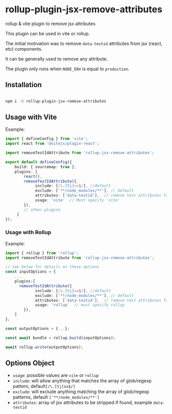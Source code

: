 # rollup-plugin-jsx-remove-attributes
rollup &amp; vite plugin to remove jsx attributes

This plugin can be used in vite or rollup.

The initial motivation  was to remove `data-testid` attributes from jsx (react, etc) components.

It can be generally used to remove any attribute.

The plugin only runs when `NODE_ENV` is equal to `production`.

## Installation

```bash

npm i -D rollup-plugin-jsx-remove-attributes
```

## Usage with Vite


Example:

```typescript
import { defineConfig } from 'vite';
import react from '@vitejs/plugin-react';

import removeTestIdAttribute from 'rollup-jsx-remove-attributes';

export default defineConfig({
    build: { sourcemap: true },
    plugins: [
        react(),
        removeTestIdAttribute({ 
             include: [/\.[tj]sx$/], //default
             exclude: ['**/node_modules/**'], // default
             attributes: ['data-testid'],  // remove test attributes from jsx
             usage: 'vite'  // Must specify 'vite'
        }),
        // other plugins
     ]
});
```


### Usage with Rollup

Example:

```typescript
import { rollup } from 'rollup';
import removeTestIdAttribute from 'rollup-jsx-remove-attributes';

// see below for details on these options
const inputOptions = {
    ...
    plugins:[
      removeTestIdAttribute({ 
             include: [/\.[tj]sx$/], //default
             exclude: ['**/node_modules/**'], // default
             attributes: ['data-testid'],  // remove test attributes from jsx
             usage: 'rollup'  // must specify rollup
        }),
    ]
};

const outputOptions = {...};

const await bundle = rollup.build(inputOptions);

await rollup.write(outputOptions);
```

## Options Object
 
  - `usage`: possible values are `vite` or `rollup`
  - `include`: will allow anything that matches the array of glob/regexp pattern, default`[/\.[tj]sx$/]`
  - `exclude`: will exclude anything matching the array of glob/regexp patterns, default `['**/node_modules/**']`
  - `attributes`: array of jsx attributes to be stripped if found, example `data-testid`





